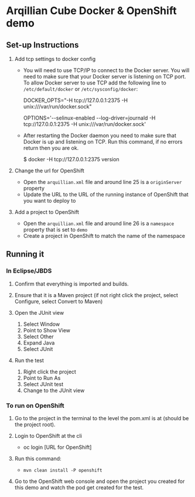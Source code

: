 # Arqillian Cube Docker & OpenShift demo


## Set-up Instructions

1. Add tcp settings to docker config  
   *  You will need to use TCP/IP to connect to the Docker server. You will need to make sure that your Docker server is listening on TCP port. To allow Docker server to use TCP add the following line to `/etc/default/docker` or `/etc/sysconfig/docker`:   
   
        DOCKER_OPTS="-H tcp://127.0.0.1:2375 -H unix:///var/run/docker.sock"

        OPTIONS='--selinux-enabled --log-driver=journald -H tcp://127.0.0.1:2375 -H unix:///var/run/docker.sock'
   
   *  After restarting the Docker daemon you need to make sure that Docker is up and listening on TCP. Run this command, if no errors return then you are ok.
   
        $ docker -H tcp://127.0.0.1:2375 version


2. Change the url for OpenShift  
    *  Open the `arquillian.xml` file and around line 25 is a `originServer` property  
    *  Update the URL to the URL of the running instance of OpenShift that you want to deploy to  

3. Add a project to OpenShift  
    *  Open the `arquillian.xml` file and around line 26 is a `namespace` property that is set to `demo`  
    *  Create a project in OpenShift to match the name of the namespace  


## Running it

### In Eclipse/JBDS

1. Confirm that everything is imported and builds.  
2. Ensure that it is a Maven project (if not right click the project, select Configure, select Convert to Maven)  
3. Open the JUnit view  
    1. Select Window  
    2. Point to Show View  
    3. Select Other  
    4. Expand Java  
    5. Select JUnit  
    
4. Run the test  
    1. Right click the project  
    2. Point to Run As  
    3. Select JUnit test  
    4. Change to the JUnit view  

### To run on OpenShift

1. Go to the project in the terminal to the level the pom.xml is at (should be the project root).  
2. Login to OpenShift at the cli  
    *  oc login [URL for OpenShift]  

3. Run this command:  
    *  `mvn clean install -P openshift`
    
4. Go to the OpenShift web console and open the project you created for this demo and watch the pod get created for the test. 
